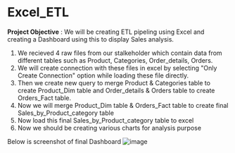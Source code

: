 # Excel_ETL

**Project Objective** : We will be creating ETL pipeling using Excel and creating a Dashboard using this to display Sales analysis.
 1) We recieved 4 raw files from our stalkeholder which contain data from different tables such as Product, Categories, Order_details, Orders.
 2) We will create connection with these files in excel by selecting "Only Create Connection" option while loading these file directly.
 3) Then we create new query to merge Product & Categories table to create Product_Dim table and Order_details & Orders table to create Orders_Fact table.
 4) Now we will merge Product_Dim table & Orders_Fact table to create final Sales_by_Product_category table
 5) Now load this final Sales_by_Product_category table to excel
 6) Now we should be creating various charts for analysis purpose

Below is screenshot of final Dashboard
![image](https://github.com/Kartik-Kahol/Excel_ETL/assets/145748182/99c72f81-73bb-41e9-a9cc-e17eddedcb2f)
